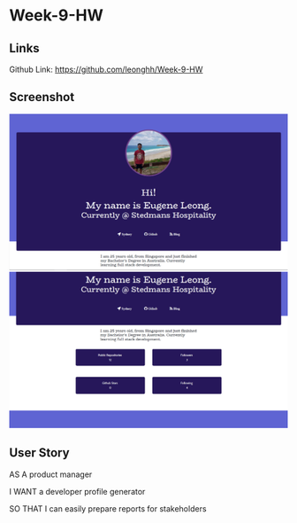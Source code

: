 # Week-9-HW

## Links

Github Link: https://github.com/leonghh/Week-9-HW

## Screenshot

![Screenshot](./assets/img/Capture.PNG)
![Screenshot](./assets/img/Capture1.PNG)

## User Story

AS A product manager

I WANT a developer profile generator

SO THAT I can easily prepare reports for stakeholders
